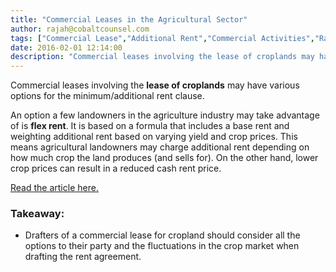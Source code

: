 ```yaml
---
title: "Commercial Leases in the Agricultural Sector"
author: rajah@cobaltcounsel.com
tags: ["Commercial Lease","Additional Rent","Commercial Activities","Rajah"]
date: 2016-02-01 12:14:00
description: "Commercial leases involving the lease of croplands may have various options for the minimum/additional rent clause."
---
```




Commercial leases involving the **lease of croplands** may have various options for the minimum/additional rent clause.

An option a few landowners in the agriculture industry may take advantage of is **flex rent**. It is based on a formula that includes a base rent and weighting additional rent based on varying yield and crop prices. This means agricultural landowners may charge additional rent depending on how much crop the land produces (and sells for). On the other hand, lower crop prices can result in a reduced cash rent price.

[Read the article here.](http://www.farmtalknewspaper.com/news/crops/lower-corn-prices-may-lower-cash-rent-prices/article_d6a12334-3da3-11e4-bd13-779e4f8ecb8c.html?)

### Takeaway:
- Drafters of a commercial lease for cropland should consider all the options to their party and the fluctuations in the crop market when drafting the rent agreement.
